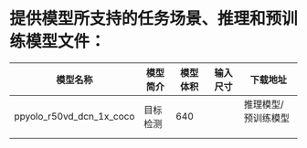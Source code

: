 # 提供模型所支持的任务场景、推理和预训练模型文件：
|模型名称 | 模型简介 |             模型体积 | 输入尺寸 | 下载地址 |
|---|---|---|---|---|
|ppyolo_r50vd_dcn_1x_coco | 目标检测 | 640 |  | 推理模型/预训练模型<br><br> |
